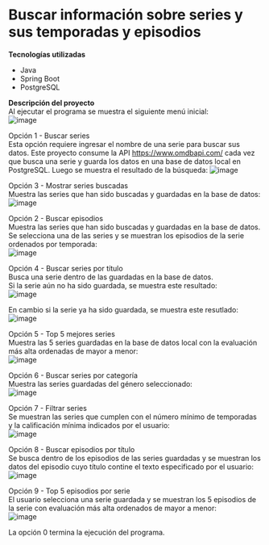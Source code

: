 # Buscar información sobre series y sus temporadas y episodios

**Tecnologías utilizadas**
- Java
- Spring Boot
- PostgreSQL

**Descripción del proyecto** </br>
Al ejecutar el programa se muestra el siguiente menú inicial: </br>
![image](https://github.com/user-attachments/assets/c7655abe-0301-4f80-8cc9-66a33ec56f5f)

Opción 1 - Buscar series </br>
Esta opción requiere ingresar el nombre de una serie para buscar sus datos.
Este proyecto consume la API https://www.omdbapi.com/ cada vez que busca una serie y guarda los datos en una base de datos local en PostgreSQL.
Luego se muestra el resultado de la búsqueda:
![image](https://github.com/user-attachments/assets/fe99c137-ef82-441c-9ae1-850a9fd7363d)

Opción 3 - Mostrar series buscadas </br>
Muestra las series que han sido buscadas y guardadas en la base de datos:
![image](https://github.com/user-attachments/assets/b9be7d04-8f57-4d36-b14b-5cdc0172b54b)

Opción 2 - Buscar episodios </br>
Muestra las series que han sido buscadas y guardadas en la base de datos. </br>
Se selecciona una de las series y se muestran los episodios de la serie ordenados por temporada: </br>
![image](https://github.com/user-attachments/assets/15d0d500-9b20-402a-bbbb-7287054ebcef)

Opción 4 - Buscar series por título </br>
Busca una serie dentro de las guardadas en la base de datos. </br>
Si la serie aún no ha sido guardada, se muestra este resultado: </br>
![image](https://github.com/user-attachments/assets/7510c86b-c182-44e6-b382-bc8a6d070ce9)

En cambio si la serie ya ha sido guardada, se muestra este resutlado: </br>
![image](https://github.com/user-attachments/assets/3ea425a7-1672-4288-a576-38efd7fb735b)

Opción 5 - Top 5 mejores series </br>
Muestra las 5 series guardadas en la base de datos local con la evaluación más alta ordenadas de mayor a menor: </br>
![image](https://github.com/user-attachments/assets/7ec08174-232e-43fc-a562-d7a9b550b77d)

Opción 6 - Buscar series por categoría </br>
Muestra las series guardadas del género seleccionado: </br>
![image](https://github.com/user-attachments/assets/bfcf9ef3-e2d4-432d-a748-c93ca1ab7bed)

Opción 7 - Filtrar series </br>
Se muestran las series que cumplen con el número mínimo de temporadas y la calificación mínima indicados por el usuario: </br>
![image](https://github.com/user-attachments/assets/5bf407b8-69ee-4350-a3ba-07979714a6a3)

Opción 8 - Buscar episodios por título </br>
Se busca dentro de los episodios de las series guardadas y se muestran los datos del episodio cuyo título contine el texto especificado por el usuario: </br>
![image](https://github.com/user-attachments/assets/8256f00f-19ae-4ce5-b32e-df09eeab31aa)

Opción 9 - Top 5 episodios por serie </br>
El usuario selecciona una serie guardada y se muestran los 5 episodios de la serie con evaluación más alta ordenados de mayor a menor: </br>
![image](https://github.com/user-attachments/assets/68baaca0-5272-4ea4-9c6a-c6d2d4e84659)

La opción 0 termina la ejecución del programa.

